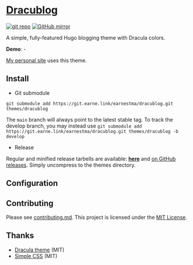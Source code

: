 # [Dracublog](https://www.earnestma.xyz/dracublog)

[![git repo](https://img.shields.io/badge/repo-git-informational.svg?logo=gitea)](https://git.earne.link/earnestma/dracublog)
[![GitHub mirror](https://img.shields.io/badge/mirror-GitHub-black.svg?logo=github)](https://github.com/earnestma/dracublog)

A simple, fully-featured Hugo blogging theme with Dracula colors.

**Demo**: -

[My personal site](https://www.earnestma.xyz) uses this theme.

## Install

- Git submodule

`git submodule add https://git.earne.link/earnestma/dracublog.git themes/dracublog`

The `main` branch will always point to the latest stable tag. To track the develop branch, you may instead use `git submodule add https://git.earne.link/earnestma/dracublog.git themes/dracublog -b develop`

- Release

Regular and minified release tarbells are available: **[here](https://git.earne.link/earnestma/dracublog/releases)** and [on GitHub releases](https://github.com/earnestma/dracublog/releases). Simply uncompress to the themes directory.

## Configuration

## Contributing

Please see [contributing.md](contributing.md). This project is licensed under the [MIT License](license.md).

## Thanks

- [Dracula theme](https://draculatheme.com/) (MIT)
- [Simple CSS](https://simplecss.org/) (MIT)
